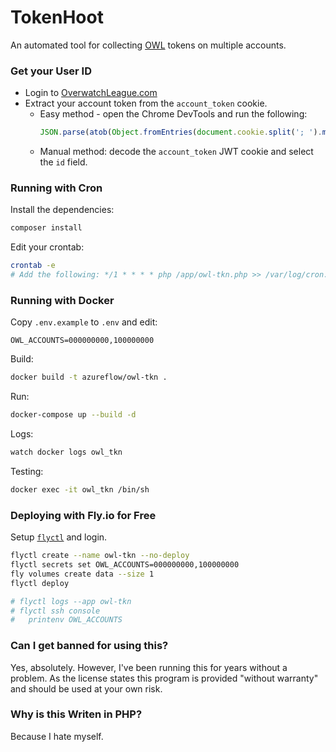 # TokenHoot

An automated tool for collecting [OWL](https://overwatchleague.com/en-us/) tokens on multiple accounts.

### Get your User ID

- Login to [OverwatchLeague.com](https://overwatchleague.com/en-us/)
- Extract your account token from the `account_token` cookie.
  - Easy method - open the Chrome DevTools and run the following: 
    ```javascript
    JSON.parse(atob(Object.fromEntries(document.cookie.split('; ').map(v=>v.split(/=(.*)/s).map(decodeURIComponent)))['account_token'].split('.')[1]))['id']
    ```
  - Manual method: decode the `account_token` JWT cookie and select the `id` field.

### Running with Cron

Install the dependencies:
```bash
composer install
```

Edit your crontab:
```bash
crontab -e
# Add the following: */1 * * * * php /app/owl-tkn.php >> /var/log/cron.log
```

### Running with Docker

Copy `.env.example` to `.env` and edit:

```dotenv
OWL_ACCOUNTS=000000000,100000000
```

Build:
```bash
docker build -t azureflow/owl-tkn .
```

Run:

```bash
docker-compose up --build -d
```

Logs:

```bash
watch docker logs owl_tkn
```

Testing:

```bash
docker exec -it owl_tkn /bin/sh
```

### Deploying with Fly.io for **Free**

Setup [`flyctl`](https://fly.io/docs/speedrun/) and login.

```bash
flyctl create --name owl-tkn --no-deploy
flyctl secrets set OWL_ACCOUNTS=000000000,100000000
fly volumes create data --size 1
flyctl deploy

# flyctl logs --app owl-tkn
# flyctl ssh console
#   printenv OWL_ACCOUNTS
```

### Can I get banned for using this?

Yes, absolutely. However, I've been running this for years without a problem.
As the license states this program is provided "without warranty" and should be used at your own risk.

### Why is this Writen in PHP?

Because I hate myself.